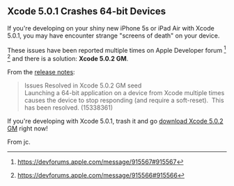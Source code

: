 ## Xcode 5.0.1 Crashes 64-bit Devices

If you're developing on your shiny new iPhone 5s or iPad Air with Xcode 5.0.1, you may have encounter strange "screens of death" on your device.

These issues have been reported multiple times on Apple Developer forum [^1] [^2] and there is a solution: __Xcode 5.0.2 GM__.

From the [release notes][]:

> Issues Resolved in Xcode 5.0.2 GM seed    
> Launching a 64-bit application on a device from Xcode multiple times causes
> the device to stop responding (and require a soft-reset).  This has been
> resolved. (15338361)

If you're developing with Xcode 5.0.1, trash it and go [download Xcode 5.0.2 GM][] right now!

From jc.

[^1]: <https://devforums.apple.com/message/915567#915567>
[^2]: <https://devforums.apple.com/message/915566#915566>

[release notes]: http://adcdownload.apple.com/Developer_Tools/xcode_5.0.2_gm_seed/xcode_5.0.2_gm_seed_release_notes.pdf
[download Xcode 5.0.2 GM]: https://developer.apple.com/downloads/index.action
 